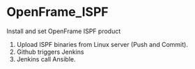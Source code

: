 # OpenFrame_ISPF
Install and set OpenFrame ISPF product 
1. Upload ISPF binaries from Linux server (Push and Commit).
2. Github triggers Jenkins
3. Jenkins call Ansible.
